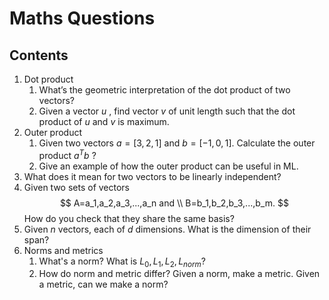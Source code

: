 # Maths Questions

## Contents
1. Dot product
    1. What’s the geometric interpretation of the dot product of two vectors?
    1. Given a vector $u$ , find vector $v$  of unit length such that the dot product of $u$  and $v$  is maximum.
1. Outer product
    1. Given two vectors $a=[3,2,1]$  and $b=[−1,0,1]$. Calculate the outer product $a^Tb$ ?
    1. Give an example of how the outer product can be useful in ML.
1. What does it mean for two vectors to be linearly independent?
1. Given two sets of vectors 
$$
A=a_1,a_2,a_3,...,a_n  and \\
B=b_1,b_2,b_3,...,b_m. 
$$ 
How do you check that they share the same basis?
1. Given $n$  vectors, each of $d$  dimensions. What is the dimension of their span?
1. Norms and metrics
    1. What's a norm? What is  $L_0,L_1,L_2,L_{norm}$?
    1. How do norm and metric differ? Given a norm, make a metric. Given a metric, can we make a norm?